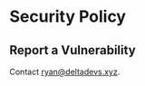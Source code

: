 # Security Policy

## Report a Vulnerability

Contact [ryan@deltadevs.xyz](mailto:ryan@deltadevs.xyz).
